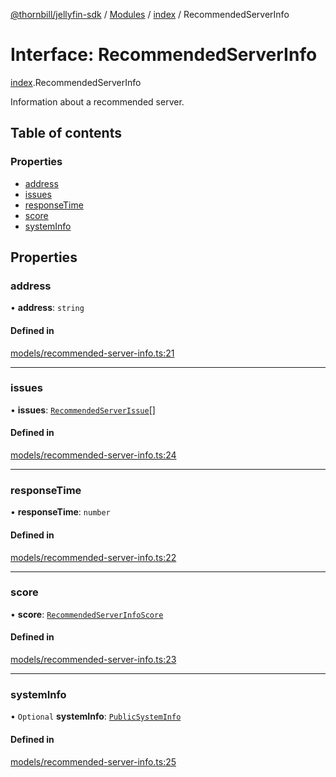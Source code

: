 [@thornbill/jellyfin-sdk](../README.md) / [Modules](../modules.md) / [index](../modules/index.md) / RecommendedServerInfo

# Interface: RecommendedServerInfo

[index](../modules/index.md).RecommendedServerInfo

Information about a recommended server.

## Table of contents

### Properties

- [address](index.RecommendedServerInfo.md#address)
- [issues](index.RecommendedServerInfo.md#issues)
- [responseTime](index.RecommendedServerInfo.md#responsetime)
- [score](index.RecommendedServerInfo.md#score)
- [systemInfo](index.RecommendedServerInfo.md#systeminfo)

## Properties

### address

• **address**: `string`

#### Defined in

[models/recommended-server-info.ts:21](https://github.com/thornbill/jellyfin-sdk-typescript/blob/3ae780a/src/models/recommended-server-info.ts#L21)

___

### issues

• **issues**: [`RecommendedServerIssue`](../classes/index.RecommendedServerIssue.md)[]

#### Defined in

[models/recommended-server-info.ts:24](https://github.com/thornbill/jellyfin-sdk-typescript/blob/3ae780a/src/models/recommended-server-info.ts#L24)

___

### responseTime

• **responseTime**: `number`

#### Defined in

[models/recommended-server-info.ts:22](https://github.com/thornbill/jellyfin-sdk-typescript/blob/3ae780a/src/models/recommended-server-info.ts#L22)

___

### score

• **score**: [`RecommendedServerInfoScore`](../enums/index.RecommendedServerInfoScore.md)

#### Defined in

[models/recommended-server-info.ts:23](https://github.com/thornbill/jellyfin-sdk-typescript/blob/3ae780a/src/models/recommended-server-info.ts#L23)

___

### systemInfo

• `Optional` **systemInfo**: [`PublicSystemInfo`](generated_client.PublicSystemInfo.md)

#### Defined in

[models/recommended-server-info.ts:25](https://github.com/thornbill/jellyfin-sdk-typescript/blob/3ae780a/src/models/recommended-server-info.ts#L25)
